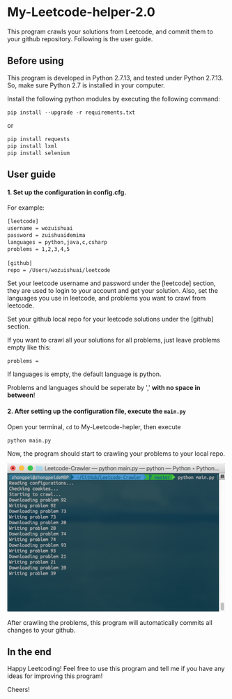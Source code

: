 # My-Leetcode-helper-2.0
This program crawls your solutions from Leetcode, and commit them to your github repository.
Following is the user guide.


## Before using
This program is developed in Python 2.7.13, and tested under Python 2.7.13. So, make sure Python 2.7 is installed in your computer.

Install the following python modules by executing the following command:
```shell
pip install --upgrade -r requirements.txt
```
or
```shell
pip install requests
pip install lxml
pip install selenium
```

## User guide
#### 1. Set up the configuration in config.cfg. 
For example:
```
[leetcode]
username = wozuishuai
password = zuishuaidemima
languages = python,java,c,csharp
problems = 1,2,3,4,5

[github]
repo = /Users/wozuishuai/leetcode
```
Set your leetcode username and password under the [leetcode] section, they are used to login to your account and get your solution. Also, set the languages you use in leetcode, and problems you want to crawl from leetcode.

Set your github local repo for your leetcode solutions under the [github] section.

If you want to crawl all your solutions for all problems, just leave problems empty like this:
```
problems =
```
If languages is empty, the default language is python.

Problems and languages should be seperate by ',' **with no space in between**!

#### 2. After setting up the configuration file, execute the ```main.py```
Open your terminal, ```cd``` to My-Leetcode-hepler, then execute
```
python main.py
```
Now, the program should start to crawling your problems to your local repo.

<img src="https://github.com/zhongpei0820/My-Leetcode-helper-2.0/blob/master/screenshots/execution_screenshot.png" width="500">

After crawling the problems, this program will automatically commits all changes to your github.

## In the end

Happy Leetcoding! Feel free to use this program and tell me if you have any ideas for improving this program!

Cheers!





